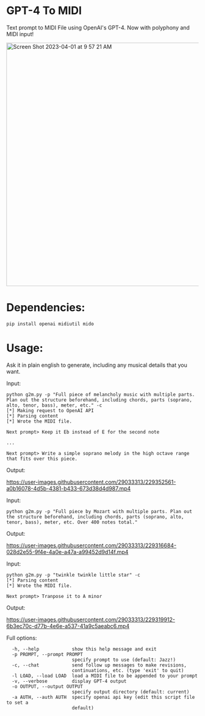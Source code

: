 # GPT-4 To MIDI
Text prompt to MIDI File using OpenAI's GPT-4. Now with polyphony and MIDI input!

<img width="637" alt="Screen Shot 2023-04-01 at 9 57 21 AM" src="https://user-images.githubusercontent.com/29033313/229273576-7c0b9313-ca48-4c9a-8a37-8989176c8dec.png">


# Dependencies:
```pip install openai midiutil mido```

# Usage:
Ask it in plain english to generate, including any musical details that you want.

Input:

```
python g2m.py -p "Full piece of melancholy music with multiple parts. Plan out the structure beforehand, including chords, parts (soprano, alto, tenor, bass), meter, etc." -c
[*] Making request to OpenAI API
[*] Parsing content
[*] Wrote the MIDI file.

Next prompt> Keep it Eb instead of E for the second note 

...

Next prompt> Write a simple soprano melody in the high octave range that fits over this piece.
```

Output:

https://user-images.githubusercontent.com/29033313/229352561-a0b16078-4d5b-4381-b433-673d38d4d987.mp4

Input:

```python g2m.py -p "Full piece by Mozart with multiple parts. Plan out the structure beforehand, including chords, parts (soprano, alto, tenor, bass), meter, etc. Over 400 notes total."```

Output:

https://user-images.githubusercontent.com/29033313/229316684-028d2e55-9f4e-4a0e-a47a-a99452d9d14f.mp4

Input:

```
python g2m.py -p "twinkle twinkle little star" -c
[*] Parsing content
[*] Wrote the MIDI file.

Next prompt> Tranpose it to A minor
```

Output:

https://user-images.githubusercontent.com/29033313/229319912-6b3ec70c-d77b-4e6e-a537-41a9c5aeabc6.mp4

Full options:
```
  -h, --help            show this help message and exit
  -p PROMPT, --prompt PROMPT
                        specify prompt to use (default: Jazz!)
  -c, --chat            send follow up messages to make revisions,
                        continuations, etc. (type 'exit' to quit)
  -l LOAD, --load LOAD  load a MIDI file to be appended to your prompt
  -v, --verbose         display GPT-4 output
  -o OUTPUT, --output OUTPUT
                        specify output directory (default: current)
  -a AUTH, --auth AUTH  specify openai api key (edit this script file to set a
                        default)
